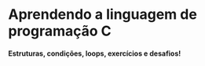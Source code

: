 # Aprendendo a linguagem de programação C
#### Estruturas, condições, loops, exercícios e desafios!
